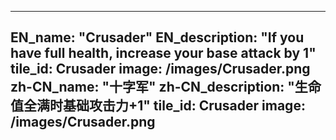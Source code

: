 ---

EN_name: "Crusader"
EN_description: "If you have full health, increase your base attack by 1"
tile_id: Crusader
image: /images/Crusader.png
zh-CN_name: "十字军"
zh-CN_description: "生命值全满时基础攻击力+1"
tile_id: Crusader
image: /images/Crusader.png
---